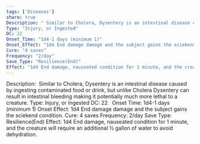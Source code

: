 ```yaml
---
tags: ['Diseases']
share: true
Description: " Similar to Cholera, Dysentery is an intestinal disease caused by ingesting contaminated food or drink, but unlike Cholera Dysentery can result in intestinal bleeding making it potentially much more lethal to a creature."
Type: "Injury, or Ingested"
DC: 22  
Onset_Time: "1d4-1 days (minimum 1)"
Onset_Effect: "1d4 End damage damage and the subject gains the sciekend condition."
Cure: "4 saves"
Frequency: "2/day"
Save_Type: "Resilience(End)"
Effect: "1d4 End damage, nauseated condition for 1 minute, and the creature will require an additional ½ gallon of water to avoid dehydration."
---
```

Description:  Similar to Cholera, Dysentery is an intestinal disease caused by ingesting contaminated food or drink, but unlike Cholera Dysentery can result in intestinal bleeding making it potentially much more lethal to a creature.
Type: Injury, or Ingested
DC: 22  
Onset Time: 1d4-1 days (minimum 1)
Onset Effect: 1d4 End damage damage and the subject gains the sciekend condition.
Cure: 4 saves
Frequency: 2/day
Save Type: Resilience(End)
Effect: 1d4 End damage, nauseated condition for 1 minute, and the creature will require an additional ½ gallon of water to avoid dehydration.